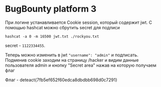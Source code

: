 # BugBounty platform 3
При логине устанавливается Cookie session, который содержит jwt. С помощью hashcat можно сбрутить secret для подписи
``` shell
hashcat -a 0 -m 16500 jwt.txt ./rockyou.txt
```
secret - `1122334455`.

Теперь можно изменить в jwt `"username": "admin"` и подписать. Подменив cookie заходим на страницу /hacker и видим данные пользователя admin и кнопку "Secret area" нажав на которую получаем флаг

Флаг - deteact{7fb5ef652f60edca8dbdbb698d0c7291}